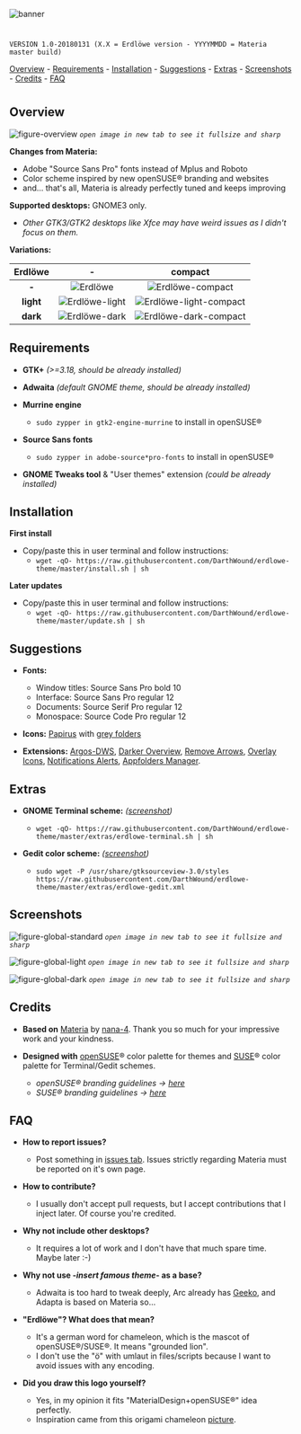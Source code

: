 ![banner](artwork/erdlowegnomedesc_by_darthwound.png)
#
`VERSION 1.0-20180131 (X.X = Erdlöwe version - YYYYMMDD = Materia master build)`

[Overview](#overview) - [Requirements](#requirements) - [Installation](#installation) - [Suggestions](#suggestions) - [Extras](#extras) - [Screenshots](#screenshots) - [Credits](#credits) - [FAQ](#faq)
#
#
#

## Overview

![figure-overview](images/overview.png?raw=true)
*`open image in new tab to see it fullsize and sharp`*

**Changes from Materia:**
  - Adobe "Source Sans Pro" fonts instead of Mplus and Roboto
  - Color scheme inspired by new openSUSE® branding and websites
  - and... that's all, Materia is already perfectly tuned and keeps improving

**Supported desktops:** GNOME3 only.
  - *Other GTK3/GTK2 desktops like Xfce *may* have weird issues as I didn't focus on them.*
  
**Variations:**

| **Erdlöwe** | **-** | **compact** |
|:-:|:-:|:-:|
| **-** | ![Erdlöwe](images/variants-standard.png?raw=true) | ![Erdlöwe-compact](images/variants-standard-compact.png?raw=true) |
| **light** | ![Erdlöwe-light](images/variants-light.png?raw=true) | ![Erdlöwe-light-compact](images/variants-light-compact.png?raw=true) |
| **dark** | ![Erdlöwe-dark](images/variants-dark.png?raw=true) | ![Erdlöwe-dark-compact](images/variants-dark-compact.png?raw=true) |

## Requirements

- **GTK+** *(>=3.18, should be already installed)*

- **Adwaita** *(default GNOME theme, should be already installed)*

- **Murrine engine**
  - `sudo zypper in gtk2-engine-murrine` to install in openSUSE®

- **Source Sans fonts**
  - `sudo zypper in adobe-source*pro-fonts` to install in openSUSE®
  
- **GNOME Tweaks tool** & "User themes" extension *(could be already installed)*

## Installation

**First install**
- Copy/paste this in user terminal and follow instructions:
  - `wget -qO- https://raw.githubusercontent.com/DarthWound/erdlowe-theme/master/install.sh | sh`

**Later updates**
- Copy/paste this in user terminal and follow instructions:
  - `wget -qO- https://raw.githubusercontent.com/DarthWound/erdlowe-theme/master/update.sh | sh`

## Suggestions

- **Fonts:**
  - Window titles: Source Sans Pro bold 10
  - Interface: Source Sans Pro regular 12
  - Documents: Source Serif Pro regular 12
  - Monospace: Source Code Pro regular 12

- **Icons:** [Papirus](https://github.com/PapirusDevelopmentTeam/papirus-icon-theme) with [grey folders](https://github.com/PapirusDevelopmentTeam/papirus-folders)

- **Extensions:** [Argos-DWS](https://github.com/DarthWound/Argos-DWS), [Darker Overview](https://extensions.gnome.org/extension/1177/darker-overview/), [Remove Arrows](https://extensions.gnome.org/extension/800/remove-dropdown-arrows/), [Overlay Icons](https://extensions.gnome.org/extension/302/windowoverlay-icons/), [Notifications Alerts](https://extensions.gnome.org/extension/258/notifications-alert-on-user-menu/), [Appfolders Manager](https://extensions.gnome.org/extension/1217/appfolders-manager/).

## Extras

- **GNOME Terminal scheme:** *([screenshot](extras/erdlowe-terminal-screenshot.png?raw=true))*
  - `wget -qO- https://raw.githubusercontent.com/DarthWound/erdlowe-theme/master/extras/erdlowe-terminal.sh | sh`
  
- **Gedit color scheme:** *([screenshot](extras/erdlowe-gedit-screenshot.png?raw=true))*
  - `sudo wget -P /usr/share/gtksourceview-3.0/styles https://raw.githubusercontent.com/DarthWound/erdlowe-theme/master/extras/erdlowe-gedit.xml`

## Screenshots

![figure-global-standard](images/global-standard.png?raw=true)
*`open image in new tab to see it fullsize and sharp`*

![figure-global-light](images/global-light.png?raw=true)
*`open image in new tab to see it fullsize and sharp`*

![figure-global-dark](images/global-dark.png?raw=true)
*`open image in new tab to see it fullsize and sharp`*

## Credits

- **Based on** [Materia](https://github.com/nana-4/materia-theme) by [nana-4](https://github.com/nana-4). Thank you so much for your impressive work and your kindness.

- **Designed with** [openSUSE](https://www.opensuse.org/)® color palette for themes and [SUSE](https://www.suse.com/)® color palette for Terminal/Gedit schemes.
  - *openSUSE® branding guidelines -> [here](https://opensuse.github.io/branding-guidelines/)*
  - *SUSE® branding guidelines -> [here](https://www.suse.com/brandcentral/suse/identity.php)*

## FAQ

- **How to report issues?**
  - Post something in [issues tab](https://github.com/DarthWound/erdlowe-theme/issues). Issues strictly regarding Materia must be reported on it's own page.

- **How to contribute?**
  - I usually don't accept pull requests, but I accept contributions that I inject later. Of course you're credited.

- **Why not include other desktops?**
  - It requires a lot of work and I don't have that much spare time. Maybe later :-)

- **Why not use -*insert famous theme*- as a base?**
  - Adwaita is too hard to tweak deeply, Arc already has [Geeko](https://github.com/LelCP/geeko-gtk-theme), and Adapta is based on Materia so...

- **"Erdlöwe"? What does that mean?**
  - It's a german word for chameleon, which is the mascot of openSUSE®/SUSE®. It means "grounded lion".
  - I don't use the "ö" with umlaut in files/scripts because I want to avoid issues with any encoding.

- **Did you draw this logo yourself?**
  - Yes, in my opinion it fits "MaterialDesign+openSUSE®" idea perfectly.
  - Inspiration came from this origami chameleon [picture](https://www.flickr.com/photos/66767942@N04/14171125448).

